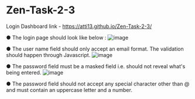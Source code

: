 # Zen-Task-2-3
Login Dashboard
link -  https://atti13.github.io/Zen-Task-2-3/

● The login page should look like below :
![image](https://github.com/atti13/Zen-Task-2-3/assets/115044833/e8e5c2ab-05fc-4818-8fb1-a324a40ac8b7)

● The user name field should only accept an email format. The validation should happen through Javascript.
![image](https://github.com/atti13/Zen-Task-2-3/assets/115044833/899fd522-5665-4365-a99d-33ff27e0432c)

● The password field must be a masked field i.e. should not reveal what's being entered.
![image](https://github.com/atti13/Zen-Task-2-3/assets/115044833/0acbf48a-8fa9-48d3-90a9-cbb63fd293f2)

● The password field should not accept any special character other than @ and must contain an uppercase letter and a number.
